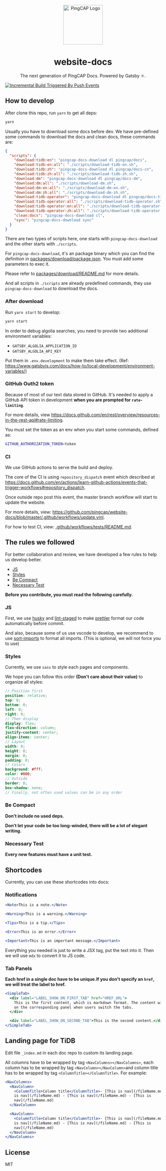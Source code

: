 <p align="center">
  <img src="images/pingcap-icon.png" width="128" alt="PingCAP Logo" />
</p>
<h1 align="center">website-docs</h1>

<p align="center">The next generation of PingCAP Docs. Powered by Gatsby ⚛️.</p>

[![Incremental Build Triggered By Push Events](https://github.com/PingCAP/website-docs/actions/workflows/update.yml/badge.svg?event=repository_dispatch)](https://github.com/PingCAP/website-docs/actions/workflows/update.yml)

## How to develop

After clone this repo, run `yarn` to get all deps:

```sh
yarn
```

Usually you have to download some docs before dev. We have pre-defined some commands to download the docs and clean docs, these commands are:

```json
{
  "scripts": {
    "download:tidb:en": "pingcap-docs-download dl pingcap/docs",
    "download:tidb:en:all": "./scripts/download-tidb-en.sh",
    "download:tidb:zh": "pingcap-docs-download dl pingcap/docs-cn",
    "download:tidb:zh:all": "./scripts/download-tidb-zh.sh",
    "download:dm": "pingcap-docs-download dl pingcap/docs-dm",
    "download:dm:all": "./scripts/download-dm.sh",
    "download:dm:en:all": "./scripts/download-dm-en.sh",
    "download:dm:zh:all": "./scripts/download-dm-zh.sh",
    "download:tidb-operator": "pingcap-docs-download dl pingcap/docs-tidb-operator",
    "download:tidb-operator:all": "./scripts/download-tidb-operator.sh",
    "download:tidb-operator:en:all": "./scripts/download-tidb-operator-en.sh",
    "download:tidb-operator:zh:all": "./scripts/download-tidb-operator-zh.sh",
    "clean:docs": "pingcap-docs-download cl",
    "sync": "pingcap-docs-download sync"
  }
}
```

There are two types of scripts here, one starts with `pingcap-docs-download` and the other starts with `./scripts`.

For `pingcap-docs-download`, it's an package binary which you can find the definition in [packages/download/package.json](packages/download/package.json). You must add some parameters to exec it.

Please refer to [packages/download/README.md](packages/download/README.md) for more details.

And all scripts in `./scripts` are already predefined commands, they use `pingcap-docs-download` to download the docs.

### After download

Run `yarn start` to develop:

```sh
yarn start
```

In order to debug algolia searches, you need to provide two additional environment variables:

- `GATSBY_ALGOLIA_APPLICATION_ID`
- `GATSBY_ALGOLIA_API_KEY`

Put them in `.env.development` to make them take effect. (Ref: <https://www.gatsbyjs.com/docs/how-to/local-development/environment-variables/>)

### GitHub Outh2 token

Because of most of our text data stored in GitHub. It's needed to apply a GitHub API token in development **when you are prompted for `rate-limiting`**.

For more details, view <https://docs.github.com/en/rest/overview/resources-in-the-rest-api#rate-limiting>.

You must set the token as an env when you start some commands, defined as:

```sh
GITHUB_AUTHORIZATION_TOKEN=token
```

### CI

We use GitHub actions to serve the build and deploy.

The core of the CI is using `repository_dispatch` event which described at <https://docs.github.com/en/actions/learn-github-actions/events-that-trigger-workflows#repository_dispatch>.

Once outside repo post this event, the master branch workflow will start to update the website.

For more details, view: <https://github.com/pingcap/website-docs/blob/master/.github/workflows/update.yml>.

For how to test CI, view: [.github/workflows/tests/README.md](.github/workflows/tests/README.md).

## The rules we followed

For better collaboration and review, we have developed a few rules to help us develop better.

- [JS](#js)
- [Styles](#styles)
- [Be Compact](#be-compact)
- [Necessary Test](#necessary-test)

**Before you contribute, you must read the following carefully.**

### JS

First, we use [husky](https://github.com/typicode/husky) and [lint-staged](https://github.com/okonet/lint-staged) to make [prettier](https://prettier.io/) format our code automatically before commit.

And also, because some of us use vscode to develop, we recommend to use [sort-imports](https://marketplace.visualstudio.com/items?itemName=amatiasq.sort-imports) to format all imports. (This is optional, we will not force you to use)

### Styles

Currently, we use `sass` to style each pages and components.

We hope you can follow this order **(Don't care about their value)** to organize all styles:

```scss
// Position first
position: relative;
top: 0;
bottom: 0;
left: 0;
right: 0;
// Then display
display: flex;
flex-direction: column;
justify-content: center;
align-items: center;
// Layout
width: 0;
height: 0;
margin: 0;
padding: 0;
// Colors
background: #fff;
color: #000;
// Outside
border: 0;
box-shadow: none;
// Finally, not often used values can be in any order
```

### Be Compact

**Don't include no used deps.**

**Don't let your code be too long-winded, there will be a lot of elegant writing.**

### Necessary Test

**Every new features must have a unit test.**

## Shortcodes

Currently, you can use these shortcodes into docs:

### Notifications

```jsx
<Note>This is a note.</Note>

<Warning>This is a warning.</Warning>

<Tips>This is a tip.</Tips>

<Error>This is an error.</Error>

<Important>This is an important message.</Important>
```

Everything you needed is just to write a JSX tag, put the text into it. Then we will use
`mdx` to convert it to JS code.

### Tab Panels

**Each href in a single doc have to be unique.If you don't specify an `href`, we will treat the label to href.**

```jsx
<SimpleTab>
  <div label="LABEL_SHOW_ON_FIRST_TAB" href="HREF_URL">
    This is the first content, which is markdown format. The content will show
    on the corresponding panel when users switch the tabs.
  </div>

  <div label="LABEL_SHOW_ON_SECOND_TAB">This is the second content.</div>
</SimpleTab>
```

## Landing page for TiDB

Edit file `_index.md` in each doc repo to custom its landing page.

All columns have to be wrapped by tag `<NavColumns></NavColumns>`, each column has to be wrapped by tag `<NavColumn></NavColumn>`and column title has to be wrapped by tag `<ColumnTitle></ColumnTitle>`. For example:

```jsx
<NavColumns>
  <NavColumn>
    <ColumnTitle>Column title</ColumnTitle>- [This is nav](/fileName.md) - [This
    is nav](/fileName.md) - [This is nav](/fileName.md) - [This is
    nav](/fileName.md)
  </NavColumn>

  <NavColumn>
    <ColumnTitle>Column title</ColumnTitle>- [This is nav](/fileName.md) - [This
    is nav](/fileName.md) - [This is nav](/fileName.md) - [This is
    nav](/fileName.md)
  </NavColumn>
</NavColumns>
```

## License

MIT
